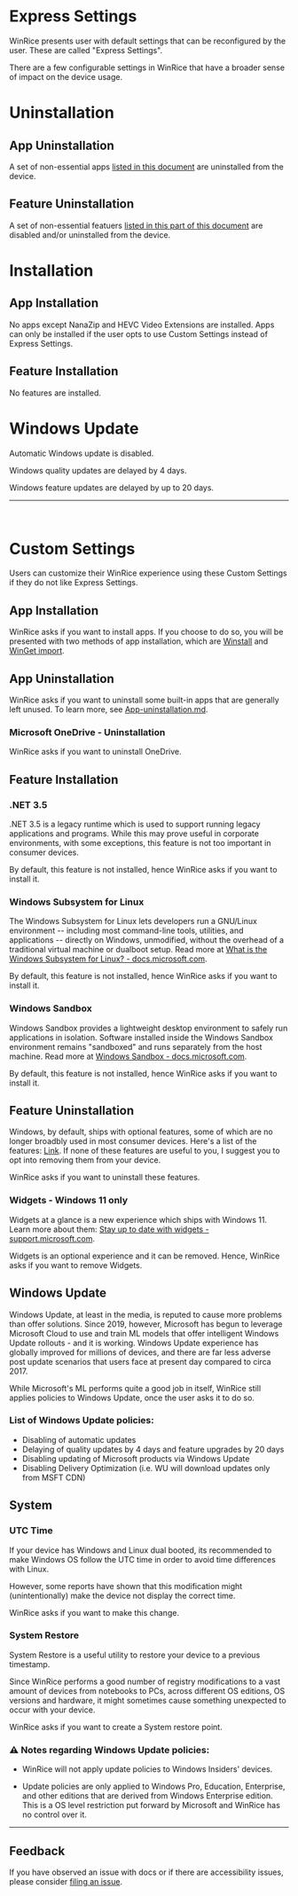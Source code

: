 # Express Settings

WinRice presents user with default settings that can be reconfigured by the user. These are called "Express Settings".

There are a few configurable settings in WinRice that have a broader sense of impact on the device usage.


# Uninstallation

## App Uninstallation

A set of non-essential apps [listed in this document](https://github.com/pratyakshm/WinRice/blob/main/doc/App-uninstallation.md) are uninstalled from the device. 

## Feature Uninstallation

A set of non-essential featuers [listed in this part of this document](https://github.com/pratyakshm/WinRice/blob/main/doc/Main-brief.md#features-uninstalled-optional) are disabled and/or uninstalled from the device.

# Installation

## App Installation

No apps except NanaZip and HEVC Video Extensions are installed. Apps can only be installed if the user opts to use Custom Settings instead of Express Settings.

## Feature Installation

No features are installed. 

# Windows Update

Automatic Windows update is disabled.

Windows quality updates are delayed by 4 days.

Windows feature updates are delayed by up to 20 days.

***
&nbsp;

# Custom Settings

Users can customize their WinRice experience using these Custom Settings if they do not like Express Settings.

## App Installation

WinRice asks if you want to install apps. If you choose to do so, you will be presented with two methods of app installation, which are [Winstall](https://github.com/pratyakshm/WinRice/blob/main/doc/winget/winstall.md) and [WinGet import](https://github.com/pratyakshm/WinRice/blob/main/doc/winget/import.md).


## App Uninstallation

WinRice asks if you want to uninstall some built-in apps that are generally left unused. To learn more, see [App-uninstallation.md](https://github.com/pratyakshm/WinRice/blob/main/doc/App-uninstallation.md).

### Microsoft OneDrive - Uninstallation

WinRice asks if you want to uninstall OneDrive.

## Feature Installation

### .NET 3.5

.NET 3.5 is a legacy runtime which is used to support running legacy applications and programs. While this may prove useful in corporate environments, with some exceptions, this feature is not too important in consumer devices. 

By default, this feature is not installed, hence WinRice asks if you want to install it.


### Windows Subsystem for Linux

The Windows Subsystem for Linux lets developers run a GNU/Linux environment -- including most command-line tools, utilities, and applications -- directly on Windows, unmodified, without the overhead of a traditional virtual machine or dualboot setup. Read more at [What is the Windows Subsystem for Linux? - docs.microsoft.com](https://docs.microsoft.com/en-us/windows/wsl/about).

By default, this feature is not installed, hence WinRice asks if you want to install it.

### Windows Sandbox

Windows Sandbox provides a lightweight desktop environment to safely run applications in isolation. Software installed inside the Windows Sandbox environment remains "sandboxed" and runs separately from the host machine. Read more at [Windows Sandbox - docs.microsoft.com](https://docs.microsoft.com/en-us/windows/security/threat-protection/windows-sandbox/windows-sandbox-overview).

By default, this feature is not installed, hence WinRice asks if you want to install it.

## Feature Uninstallation

Windows, by default, ships with optional features, some of which are no longer broadbly used in most consumer devices. Here's a list of the features: [Link](https://github.com/pratyakshm/WinRice/blob/main/doc/Main-brief.md#features-uninstalled-optional). If none of these features are useful to you, I suggest you to opt into removing them from your device. 

WinRice asks if you want to uninstall these features.

### Widgets - Windows 11 only

Widgets at a glance is a new experience which ships with Windows 11. Learn more about them: [Stay up to date with widgets - support.microsoft.com](https://support.microsoft.com/en-us/windows/stay-up-to-date-with-widgets-7ba79aaa-dac6-4687-b460-ad16a06be6e4).

Widgets is an optional experience and it can be removed. Hence, WinRice asks if you want to remove Widgets.

## Windows Update

Windows Update, at least in the media, is reputed to cause more problems than offer solutions. Since 2019, however, Microsoft has begun to leverage Microsoft Cloud to use and train ML models that offer intelligent Windows Update rollouts - and it is working. Windows Update experience has globally improved for millions of devices, and there are far less adverse post update scenarios that users face at present day compared to circa 2017.

While Microsoft's ML performs quite a good job in itself, WinRice still applies policies to Windows Update, once the user asks it to do so.

### List of Windows Update policies:
- Disabling of automatic updates
- Delaying of quality updates by 4 days and feature upgrades by 20 days
- Disabling updating of Microsoft products via Windows Update
- Disabling Delivery Optimization (i.e. WU will download updates only from MSFT CDN)

## System

### UTC Time

If your device has Windows and Linux dual booted, its recommended to make Windows OS follow the UTC time in order to avoid time differences with Linux.

However, some reports have shown that this modification might (unintentionally) make the device not display the correct time.

WinRice asks if you want to make this change.

### System Restore

System Restore is a useful utility to restore your device to a previous timestamp. 

Since WinRice performs a good number of registry modifications to a vast amount of devices from notebooks to PCs, across different OS editions, OS versions and hardware, it might sometimes cause something unexpected to occur with your device. 

WinRice asks if you want to create a System restore point.

### ⚠️ Notes regarding Windows Update policies:

- WinRice will not apply update policies to Windows Insiders' devices.

- Update policies are only applied to Windows Pro, Education, Enterprise, and other editions that are derived from Windows Enterprise edition. This is a OS level restriction put forward by Microsoft and WinRice has no control over it.

---

## Feedback

If you have observed an issue with docs or if there are accessibility issues, please consider [filing an issue](https://github.com/pratyakshm/WinRice/issues/new?assignees=pratyakshm&labels=Issue-Docs&template=doc_issue.yaml&title=Docs+issue%3A+).